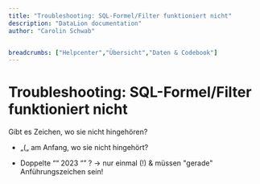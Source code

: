 ```yaml
---
title: "Troubleshooting: SQL-Formel/Filter funktioniert nicht"
description: "DataLion documentation"
author: "Carolin Schwab"


breadcrumbs: ["Helpcenter","Übersicht","Daten & Codebook"]
---
```


# Troubleshooting: SQL-Formel/Filter funktioniert nicht

Gibt es Zeichen, wo sie nicht hingehören?

-   „(„ am Anfang, wo sie nicht hingehört?
    
-   Doppelte ““ 2023 “” ? → nur einmal (!) & müssen "gerade" Anführungszeichen sein!
